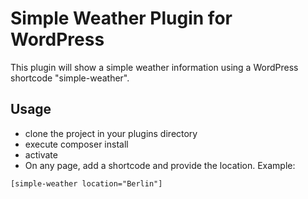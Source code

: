 # Simple Weather Plugin for WordPress

This plugin will show a simple weather information using a WordPress shortcode "simple-weather".

## Usage

- clone the project in your plugins directory
- execute composer install
- activate
- On any page, add a shortcode and provide the location. Example:

```
[simple-weather location="Berlin"]
```

